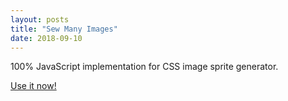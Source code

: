 ```yaml
---
layout: posts
title: "Sew Many Images"
date: 2018-09-10
---
```


100% JavaScript implementation for CSS image sprite generator.

[Use it now!](https://www.npmjs.com/package/sew-many-images)
